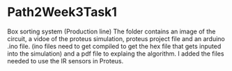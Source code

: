 # Path2Week3Task1
Box sorting system (Production line)
The folder contains an image of the circuit, a vidoe of the proteus simulation, proteus project file and an arduino .ino file. (ino files need to get compiled to get the hex file that gets inputed into the simulation) and a pdf file to explaing the algorithm.
I added the files needed to use the IR sensors in Proteus.
